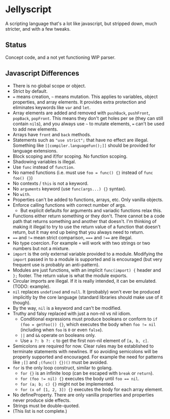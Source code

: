 # Jellyscript

A scripting language that's a lot like javascript, but stripped down, much stricter, and with a few tweaks.

## Status

Concept code, and a not yet functioning WIP parser.

## Javascript Differences

- There is no global scope or object.
- Strict by default.
- `=` means creation, `~` means mutation. This applies to variables, object properties, and array elements. It provides extra protection and eliminates keywords like `var` and `let`.
- Array elements are added and removed with `pushBack`, `pushFront`, `popBack`, `popFront`. This means they don't get holes per se (they can still contain `nil`s), and you always use `~` to mutate elements, `=` can't be used to add new elements.
- Arrays have `front` and `back` methods.
- Statements such as `"use strict";` that have no effect are illegal. Something like `[[compiler.languageFun();]]` should be provided for language extensions.
- Block scoping and if/for scoping. No function scoping.
- Shadowing variables is illegal.
- Use `func` instead of `function`.
- No named functions (i.e. must use `foo = func() {}` instead of `func foo() {}`)
- No contexts / `this` is not a keyword.
- No `arguments` keyword (use `func(args...) {}` syntax).
- No `with`.
- Properties can't be added to functions, arrays, etc. Only vanilla objects.
- Enforce calling functions with correct number of args.
  - But explicit defaults for arguments and variadic functions relax this.
- Functions either return something or they don't. There cannot be a code path that returns something and another that doesn't. I'm thinking of making it illegal to try to use the return value of a function that doesn't return, but it may end up being that you always need to return.
- `==` and `!=` mean strict comparison, `===` and `!==` are illegal.
- No type coercion. For example `+` will work with two strings or two numbers but not a mixture.
- `import` is the only external variable provided to a module. Modifying the `import` passed in to a module is supported and is encouraged (but very frequent use is probably an anti-pattern).
- Modules are just functions, with an implicit `func(import) {` header and `};` footer. The return value is what the module exports.
- Circular imports are illegal. If it is really intended, it can be emulated. (TODO: example).
- `nil` replaces `undefined` and `null`. It (probably) won't ever be produced implicitly by the core language (standard libraries should make use of it though).
- By the way, `nil` is a keyword and can't be modified.
- Truthy and falsy replaced with just a non-nil vs nil idiom.
  - Conditional expressions must produce booleans or conform to `if (foo = getFoo()) {}`, which executes the body when `foo != nil` (including when `foo` is `0` or even `false`).
  - `||` and `&&` operate on booleans only.
  - Use `a ?: b ?: c` to get the first non-nil element of `[a, b, c]`.
- Semicolons are required for now. Clear rules may be established to terminate statements with newlines. If so avoiding semicolons will be properly supported and encouraged. For example the need for patterns like `;[]` and `;(func() {})()` must be avoided.
- `for` is the only loop construct, similar to golang.
  - `for {}` is an infinite loop (can be escaped with `break` or `return`).
  - `for (foo != nil) {}` executes the body until `foo == nil`.
  - `for (a; b; c) {}` might not be implemented.
  - `for (x of [1, 2, 3]) {}` executes the body for each array element.
- No defineProperty. There are only vanilla properties and properties never produce side effects.
- Strings must be double-quoted.
- (This list is not complete.)
